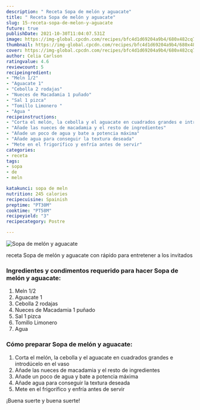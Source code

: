 ```yaml
---
description: " Receta Sopa de melón y aguacate"
title: " Receta Sopa de melón y aguacate"
slug: 15-receta-sopa-de-melon-y-aguacate
future: true
publishDate: 2021-10-30T11:04:07.531Z
image: https://img-global.cpcdn.com/recipes/bfc4d1d69204a9b4/680x482cq70/sopa-de-melon-y-aguacate-foto-principal.jpg
thumbnail: https://img-global.cpcdn.com/recipes/bfc4d1d69204a9b4/680x482cq70/sopa-de-melon-y-aguacate-foto-principal.jpg
cover: https://img-global.cpcdn.com/recipes/bfc4d1d69204a9b4/680x482cq70/sopa-de-melon-y-aguacate-foto-principal.jpg
author: Celia Carlson
ratingvalue: 4.6
reviewcount: 5
recipeingredient:
- "Meln 1/2"
- "Aguacate 1"
- "Cebolla 2 rodajas"
- "Nueces de Macadamia 1 puñado"
- "Sal 1 pizca"
- "Tomillo Limonero "
- "Agua "
recipeinstructions:
- "Corta el melón, la cebolla y el aguacate en cuadrados grandes e introdúcelo en el vaso"
- "Añade las nueces de macadamia y el resto de ingredientes"
- "Añade un poco de agua y bate a potencia máxima"
- "Añade agua para conseguir la textura deseada"
- "Mete en el frigorífico y enfría antes de servir"
categories:
- receta
tags:
- sopa
- de
- meln

katakunci: sopa de meln 
nutrition: 245 calories
recipecuisine: Spainish
preptime: "PT30M"
cooktime: "PT58M"
recipeyield: "3"
recipecategory: Postre

---
```



![Sopa de melón y aguacate](https://img-global.cpcdn.com/recipes/bfc4d1d69204a9b4/680x482cq70/sopa-de-melon-y-aguacate-foto-principal.jpg)

receta Sopa de melón y aguacate con rápido para entretener a los invitados

<!--inarticleads1-->

### Ingredientes y condimentos requerido para hacer Sopa de melón y aguacate:

1. Meln 1/2
1. Aguacate 1
1. Cebolla 2 rodajas
1. Nueces de Macadamia 1 puñado
1. Sal 1 pizca
1. Tomillo Limonero 
1. Agua 



<!--inarticleads2-->

### Cómo preparar Sopa de melón y aguacate:

1. Corta el melón, la cebolla y el aguacate en cuadrados grandes e introdúcelo en el vaso
1. Añade las nueces de macadamia y el resto de ingredientes
1. Añade un poco de agua y bate a potencia máxima
1. Añade agua para conseguir la textura deseada
1. Mete en el frigorífico y enfría antes de servir



¡Buena suerte y buena suerte!

